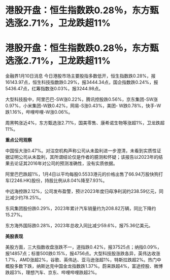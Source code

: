# 港股开盘：恒生指数跌0.28％，东方甄选涨2.71%，卫龙跌超11%

# 港股开盘：恒生指数跌0.28％，东方甄选涨2.71%，卫龙跌超11%

金融界1月10日消息
今日港股市场主要股指多数低开，恒生指数跌0.28%，报16143.97点，恒生科技指数跌0.29%，报3444.34点，国企指数跌0.24%，报5436.47点，红筹指数涨0.03%，报3244.98点。

大型科技股中，阿里巴巴-SW涨0.22%，腾讯控股跌0.56%，京东集团-SW涨0.97%，小米集团-W跌0.42%，网易-S涨0.43%，美团-
W跌0.78%，快手-W跌1.16%，哔哩哔哩-W涨0.06%。

周黑鸭涨近4%，东方甄选涨2.71%，国美零售、康希诺生物等涨超1%，卫龙跌超11%。

**重点公司观察**

中国恒大涨0.47%。对沽空机构声称公司从未盈利进一步澄清，未看到实质性证据证明公司从未盈利，其所谓结论仅是作者的臆测和怀疑；该报告以2023年的结果去论证其2016年对公司的预测准确性，没有实质依据。

阿里巴巴跌超1%，1月4日以平均每股0.5533港元的价格出售了66.94万股快狗打车(2246.HK)股份，持股比例从8.04%降至7.93%。

中远海控跌2.12%，公司发布盈警，预计2023年度归母净利润约238.59亿元，同比减少约78.25%。

东风集团股份跌0.29%，2023年累计汽车销量约为208.82万辆，同比下降约15.27%。

东方海外国际跌0.28%，2023年总收入同比减少59.6%，报75.36亿美元。

**美股表现**

美股方面，三大指数收盘涨跌不一，道指跌0.42%，报37525点；纳指0.09%，报14857点；标普500跌0.15%，报4756点。大型科技股涨跌各异，英伟达收涨1.7%，AMD涨超2%，谷歌、英伟达、亚马逊涨超1%，特斯拉跌超2%。热门中概股多数下跌，纳斯达克中国金龙指数跌1.37%。蔚来跌超4%，富途控股、微博跌超3%，理想汽车、京东、哔哩哔哩跌超2%。

